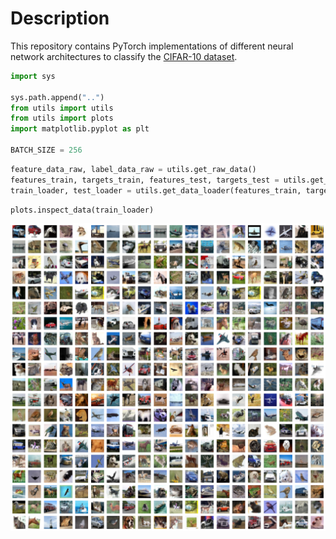 # Description

This repository contains PyTorch implementations of different neural network architectures to classify the [CIFAR-10 dataset](https://www.cs.toronto.edu/~kriz/cifar.html).


```python
import sys

sys.path.append("..")
from utils import utils
from utils import plots
import matplotlib.pyplot as plt

BATCH_SIZE = 256
```


```python
feature_data_raw, label_data_raw = utils.get_raw_data()
features_train, targets_train, features_test, targets_test = utils.get_partitioned_data(feature_data_raw, label_data_raw)
train_loader, test_loader = utils.get_data_loader(features_train, targets_train, features_test, targets_test, batch_size = BATCH_SIZE)
```


```python
plots.inspect_data(train_loader)
```


    
![png](README_files/README_3_0.png)
    


